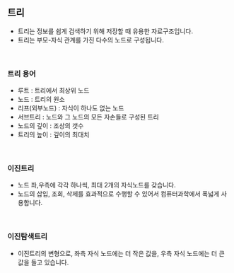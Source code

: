 ## 트리

- 트리는 정보를 쉽게 검색하기 위해 저장할 때 유용한 자료구조입니다.
- 트리는 부모-자식 관계를 가진 다수의 노드로 구성됩니다.

<br>

### 트리 용어

- 루트 : 트리에서 최상위 노드
- 노드 : 트리의 원소
- 리프(외부노드) : 자식이 하나도 없는 노드
- 서브트리 : 노드와 그 노드의 모든 자손들로 구성된 트리
- 노드의 깊이 : 조상의 갯수
- 트리의 높이 : 깊이의 최대치

<br>

### 이진트리

- 노드 좌,우측에 각각 하나씩, 최대 2개의 자식노드를 갖습니다.
- 노드의 삽입, 조회, 삭제를 효과적으로 수행할 수 있어서 컴퓨터과학에서 폭넓게 사용합니다.

<br>

### 이진탐색트리

- 이진트리의 변형으로, 좌측 자식 노드에는 더 작은 값을, 우측 자식 노드에는 더 큰 값을 들고 있습니다.
